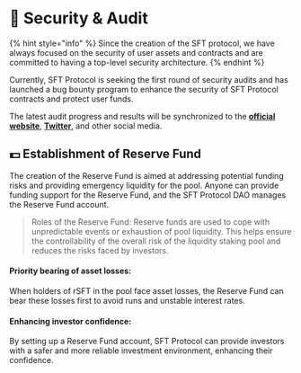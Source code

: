 # 🔐 Security & Audit

{% hint style="info" %}
Since the creation of the SFT protocol, we have always focused on the security of user assets and contracts and are committed to having a top-level security architecture.
{% endhint %}

Currently, SFT Protocol is seeking the first round of security audits and has launched a bug bounty program to enhance the security of SFT Protocol contracts and protect user funds.

The latest audit progress and results will be synchronized to the [**official website**](https://www.sftproject.io/), [**Twitter**](https://twitter.com/SFTProtocol), and other social media.

## 💵 Establishment of Reserve Fund

The creation of the Reserve Fund is aimed at addressing potential funding risks and providing emergency liquidity for the pool. Anyone can provide funding support for the Reserve Fund, and the SFT Protocol DAO manages the Reserve Fund account.

> Roles of the Reserve Fund: Reserve funds are used to cope with unpredictable events or exhaustion of pool liquidity. This helps ensure the controllability of the overall risk of the liquidity staking pool and reduces the risks faced by investors.

#### Priority bearing of asset losses:

When holders of rSFT in the pool face asset losses, the Reserve Fund can bear these losses first to avoid runs and unstable interest rates.

#### Enhancing investor confidence:

By setting up a Reserve Fund account, SFT Protocol can provide investors with a safer and more reliable investment environment, enhancing their confidence.
